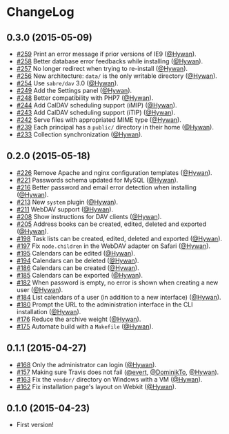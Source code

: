 ChangeLog
=========

0.3.0 (2015-05-09)
------------------

* [#259](https://github.com/fruux/sabre-katana/pull/259) Print an error message if prior versions of IE9 ([@Hywan]).
* [#258](https://github.com/fruux/sabre-katana/pull/258) Better database error feedbacks while installing ([@Hywan]).
* [#257](https://github.com/fruux/sabre-katana/pull/257) No longer redirect when trying to re-install ([@Hywan]).
* [#256](https://github.com/fruux/sabre-katana/pull/256) New architecture: `data/` is the only writable directory ([@Hywan]).
* [#254](https://github.com/fruux/sabre-katana/pull/254) Use `sabre/dav` 3.0 ([@Hywan]).
* [#249](https://github.com/fruux/sabre-katana/pull/249) Add the Settings panel ([@Hywan]).
* [#248](https://github.com/fruux/sabre-katana/pull/248) Better compatibility with PHP7 ([@Hywan]).
* [#244](https://github.com/fruux/sabre-katana/pull/244) Add CalDAV scheduling support (iMIP) ([@Hywan]).
* [#243](https://github.com/fruux/sabre-katana/pull/243) Add CalDAV scheduling support (iTIP) ([@Hywan]).
* [#242](https://github.com/fruux/sabre-katana/pull/242) Serve files with appropriated MIME type ([@Hywan]).
* [#239](https://github.com/fruux/sabre-katana/pull/239) Each principal has a `public/` directory in their home ([@Hywan]).
* [#233](https://github.com/fruux/sabre-katana/issues/233) Collection synchronization ([@Hywan]).

0.2.0 (2015-05-18)
------------------

* [#226](https://github.com/fruux/sabre-katana/pull/226) Remove Apache and nginx configuration templates ([@Hywan]).
* [#221](https://github.com/fruux/sabre-katana/pull/221) Passwords schema updated for MySQL ([@Hywan]).
* [#216](https://github.com/fruux/sabre-katana/pull/216) Better password and email error detection when installing ([@Hywan]).
* [#213](https://github.com/fruux/sabre-katana/pull/213) New `system` plugin ([@Hywan]).
* [#211](https://github.com/fruux/sabre-katana/pull/211) WebDAV support ([@Hywan]).
* [#208](https://github.com/fruux/sabre-katana/pull/208) Show instructions for DAV clients ([@Hywan]).
* [#205](https://github.com/fruux/sabre-katana/pull/205) Address books can be created, edited, deleted and exported ([@Hywan]).
* [#198](https://github.com/fruux/sabre-katana/pull/198) Task lists can be created, edited, deleted and exported ([@Hywan]).
* [#197](https://github.com/fruux/sabre-katana/pull/197) Fix `node.children` in the WebDAV adapter on Safari ([@Hywan]).
* [#195](https://github.com/fruux/sabre-katana/pull/195) Calendars can be edited ([@Hywan]).
* [#194](https://github.com/fruux/sabre-katana/pull/194) Calendars can be deleted ([@Hywan]).
* [#186](https://github.com/fruux/sabre-katana/pull/186) Calendars can be created ([@Hywan]).
* [#185](https://github.com/fruux/sabre-katana/pull/185) Calendars can be exported ([@Hywan]).
* [#182](https://github.com/fruux/sabre-katana/pull/182) When password is empty, no error is shown when creating a new user ([@Hywan]).
* [#184](https://github.com/fruux/sabre-katana/pull/184) List calendars of a user (in addition to a new interface) ([@Hywan]).
* [#180](https://github.com/fruux/sabre-katana/pull/180) Prompt the URL to the administration interface in the CLI installation ([@Hywan]).
* [#176](https://github.com/fruux/sabre-katana/pull/176) Reduce the archive weight ([@Hywan]).
* [#175](https://github.com/fruux/sabre-katana/pull/164) Automate build with a `Makefile` ([@Hywan]).

0.1.1 (2015-04-27)
------------------

* [#168](https://github.com/fruux/sabre-katana/pull/168) Only the administrator can login ([@Hywan]).
* [#157](https://github.com/fruux/sabre-katana/pull/157) Making sure Travis does not fail ([@evert], [@DominikTo], [@Hywan]).
* [#163](https://github.com/fruux/sabre-katana/pull/163) Fix the `vendor/` directory on Windows with a VM ([@Hywan]).
* [#162](https://github.com/fruux/sabre-katana/issues/162) Fix installation page's layout on Webkit ([@Hywan]).


0.1.0 (2015-04-23)
------------------

* First version!

[@Hywan]: https://github.com/Hywan
[@evert]: https://github.com/evert
[@DominikTo]: https://github.com/DominikTo
